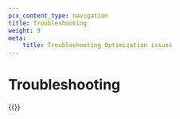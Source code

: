 ```yaml
---
pcx_content_type: navigation
title: Troubleshooting
weight: 9
meta:
    title: Troubleshooting Optimization issues
---
```


# Troubleshooting

{{<directory-listing>}}